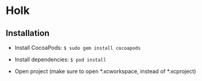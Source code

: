# Holk

## Installation
- Install CocoaPods:
`$ sudo gem install cocoapods`

- Install dependencies:
`$ pod install`

- Open project (make sure to open \*.xcworkspace, instead of \*.xcproject)
